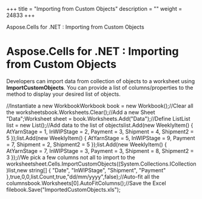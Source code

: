 +++
title = "Importing from Custom Objects" 
description = "" 
weight = 24833 
+++

Aspose.Cells for .NET : Importing from Custom Objects  

# Aspose.Cells for .NET : Importing from Custom Objects


Developers can import data from collection of objects to a worksheet using **ImportCustomObjects**. You can provide a list of columns/properties to the method to display your desired list of objects.

//Instantiate a new WorkbookWorkbook book = new Workbook();//Clear all the worksheetsbook.Worksheets.Clear();//Add a new Sheet "Data";Worksheet sheet = book.Worksheets.Add("Data");//Define ListList<WeeklyItem> list = new List<WeeklyItem>();//Add data to the list of objectslist.Add(new WeeklyItem() { AtYarnStage = 1, InWIPStage = 2, Payment = 3, Shipment = 4, Shipment2 = 5 });list.Add(new WeeklyItem() { AtYarnStage = 5, InWIPStage = 9, Payment = 7, Shipment = 2, Shipment2 = 5 });list.Add(new WeeklyItem() { AtYarnStage = 7, InWIPStage = 3, Payment = 3, Shipment = 8, Shipment2 = 3 });//We pick a few columns not all to import to the worksheetsheet.Cells.ImportCustomObjects((System.Collections.ICollection)list,new string\[\] { "Date", "InWIPStage", "Shipment", "Payment" },true,0,0,list.Count,true,"dd/mm/yyyy",false);//Auto-fit all the columnsbook.Worksheets\[0\].AutoFitColumns();//Save the Excel filebook.Save("ImportedCustomObjects.xls");

